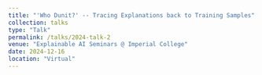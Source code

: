 ```yaml
---
title: "'Who Dunit?' -- Tracing Explanations back to Training Samples"
collection: talks
type: "Talk"
permalink: /talks/2024-talk-2
venue: "Explainable AI Seminars @ Imperial College"
date: 2024-12-16
location: "Virtual"
---
```


